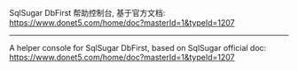 SqlSugar DbFirst 帮助控制台, 基于官方文档:
https://www.donet5.com/home/doc?masterId=1&typeId=1207

----

A helper console for SqlSugar DbFirst, based on SqlSugar official doc: 
https://www.donet5.com/home/doc?masterId=1&typeId=1207